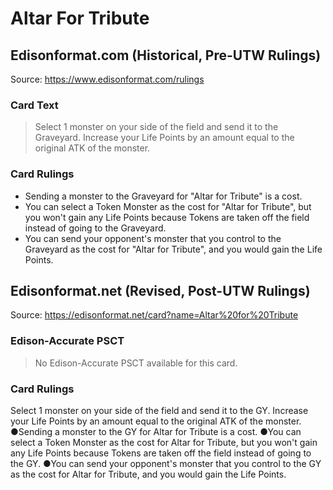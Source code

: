 # Altar For Tribute

## Edisonformat.com (Historical, Pre-UTW Rulings)

Source: https://www.edisonformat.com/rulings

### Card Text

> Select 1 monster on your side of the field and send it to the Graveyard. Increase your Life Points by an amount equal to the original ATK of the monster.

### Card Rulings

*   Sending a monster to the Graveyard for "Altar for Tribute" is a cost.
*   You can select a Token Monster as the cost for "Altar for Tribute", but you won't gain any Life Points because Tokens are taken off the field instead of going to the Graveyard.
*   You can send your opponent's monster that you control to the Graveyard as the cost for "Altar for Tribute", and you would gain the Life Points.

## Edisonformat.net (Revised, Post-UTW Rulings)

Source: https://edisonformat.net/card?name=Altar%20for%20Tribute

### Edison-Accurate PSCT

> No Edison-Accurate PSCT available for this card.

### Card Rulings

Select 1 monster on your side of the field and send it to the GY. Increase your Life Points by an amount equal to the original ATK of the monster.
●Sending a monster to the GY for Altar for Tribute is a cost.
●You can select a Token Monster as the cost for Altar for Tribute, but you won't gain any Life Points because Tokens are taken off the field instead of going to the GY.
●You can send your opponent's monster that you control to the GY as the cost for Altar for Tribute, and you would gain the Life Points.
            